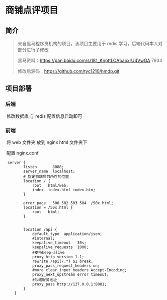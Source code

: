 # 商铺点评项目

## 简介

> 来自黑马程序员机构的项目，该项目主要用于 redis 学习，后端代码本人对部分进行了修改
>
> 黑马资料：https://pan.baidu.com/s/181_KnpttLOAbaoxrU4VwGA    7934
>
> 修改后源码：https://github.com/tyc1210/hmdp.git



## 项目部署

### 后端

​			修改数据库 与 redis 配置信息启动即可

### 前端

​			将 web 文件夹 放到 nginx html 文件夹下

​			配置 nginx.conf

```
 server {
        listen       8088;
        server_name  localhost;
        # 指定前端项目所在的位置
        location / {
            root   html/web;
            index  index.html index.htm;
        }

        error_page   500 502 503 504  /50x.html;
        location = /50x.html {
            root   html;
        }


        location /api {  
            default_type  application/json;
            #internal;  
            keepalive_timeout   30s;  
            keepalive_requests  1000;  
            #支持keep-alive  
            proxy_http_version 1.1;  
            rewrite /api(/.*) $1 break;  
            proxy_pass_request_headers on;
            #more_clear_input_headers Accept-Encoding;  
            proxy_next_upstream error timeout;  
            #后端服务地址
            proxy_pass http://127.0.0.1:8081;
        }
    }
```

​			

### 



